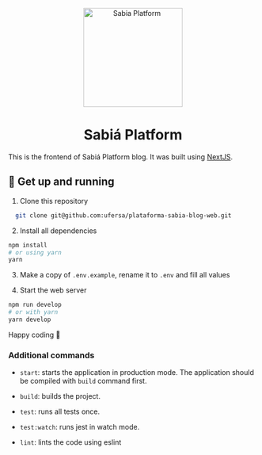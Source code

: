 <p align="center">
  <a href="https://plataformasabia.com">
    <img alt="Sabia Platform" src="https://user-images.githubusercontent.com/12154623/89719334-9f10e980-d99d-11ea-9f57-c80e8a422a0f.png" width="200" />
  </a>
</p>
<h1 align="center">
  Sabiá Platform
</h1>

This is the frontend of Sabiá Platform blog. It was built using [NextJS](https://nextjs.org/).

## 🚀 Get up and running

1. Clone this repository

```sh
  git clone git@github.com:ufersa/plataforma-sabia-blog-web.git
```

2. Install all dependencies

```sh
npm install
# or using yarn
yarn
```

3. Make a copy of `.env.example`, rename it to `.env` and fill all values

4. Start the web server

```sh
npm run develop
# or with yarn
yarn develop
```

Happy coding :tada:

### Additional commands

* `start`: starts the application in production mode. The application should be compiled with `build` command first.

* `build`: builds the project.

* `test`: runs all tests once.

* `test:watch`: runs jest in watch mode.

* `lint`: lints the code using eslint

